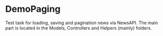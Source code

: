 # DemoPaging
Test task for loading, saving and pagination news via NewsAPI. The main part is located in the Models, Controllers and Helpers (mainly) folders.
